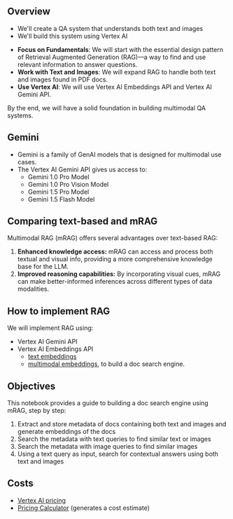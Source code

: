 ## Overview
- We'll create a QA system that understands both text and images
- We'll build this system using Vertex AI

* **Focus on Fundamentals**: We will start with the essential design pattern of Retrieval Augmented Generation (RAG)—a way to find and use relevant information to answer questions.
* **Work with Text and Images**: We will expand RAG to handle both text and images found in PDF docs.
* **Use Vertex AI**: We will use Vertex AI Embeddings API and Vertex AI Gemini API.

By the end, we will have a solid foundation in building multimodal QA systems.

## Gemini
- Gemini is a family of GenAI models that is designed for multimodal use cases. 
- The Vertex AI Gemini API gives us access to:
    - Gemini 1.0 Pro Model
    - Gemini 1.0 Pro Vision Model
    - Gemini 1.5 Pro Model
    - Gemini 1.5 Flash Model

## Comparing text-based and mRAG
Multimodal RAG (mRAG) offers several advantages over text-based RAG:
1. **Enhanced knowledge access:** mRAG can access and process both textual and visual info, providing a more comprehensive knowledge base for the LLM.
2. **Improved reasoning capabilities:** By incorporating visual cues, mRAG can make better-informed inferences across different types of data modalities.

## How to implement RAG 
We will implement RAG using:
- Vertex AI Gemini API
- Vertex AI Embeddings API
  - [text embeddings](https://cloud.google.com/vertex-ai/docs/generative-ai/model-reference/text-embeddings)
  - [multimodal embeddings](https://cloud.google.com/vertex-ai/docs/generative-ai/model-reference/multimodal-embeddings), to build a doc search engine.

## Objectives
This notebook provides a guide to building a doc search engine using mRAG, step by step:
1. Extract and store metadata of docs containing both text and images and generate embeddings of the docs
2. Search the metadata with text queries to find similar text or images
3. Search the metadata with image queries to find similar images
4. Using a text query as input, search for contextual answers using both text and images

## Costs
- [Vertex AI pricing](https://cloud.google.com/vertex-ai/pricing)
- [Pricing Calculator](https://cloud.google.com/products/calculator) (generates a cost estimate)

